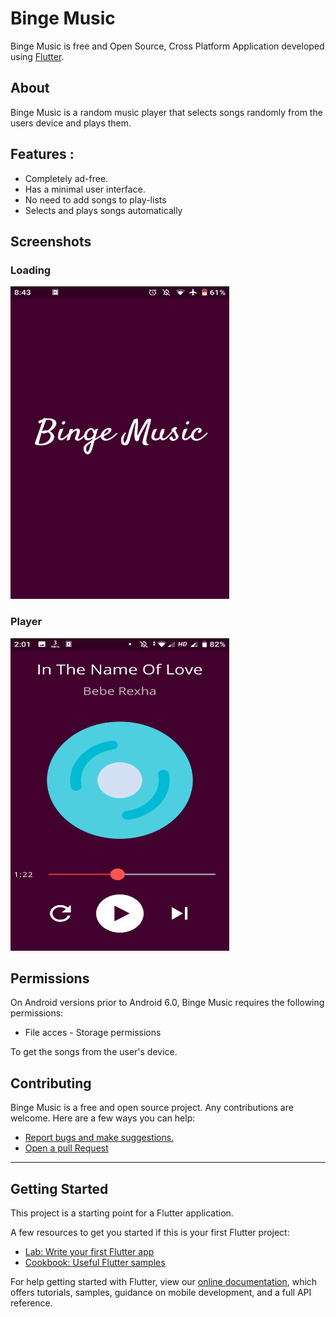 # Binge Music 

Binge Music is free and Open Source, Cross Platform Application developed using [Flutter](https://github.com/flutter/flutter).

## About

Binge Music is a random music player that selects songs randomly from the users device and plays them.


## Features :

- Completely ad-free.
- Has a minimal user interface.
- No need to add songs to play-lists
- Selects and plays songs automatically

## Screenshots

### Loading 

<img src="https://github.com/adarshbalu/binge_music/blob/master/loading.png?raw=true" width="350" height="500">

### Player

<img src="https://github.com/adarshbalu/binge_music/blob/master/player.png?raw=true" width="350" height="500">

## Permissions

On Android versions prior to Android 6.0, Binge Music requires the following permissions:
- File acces - Storage permissions

To get the songs from the user's device.

## Contributing

Binge Music is a free and open source project. Any contributions are welcome. Here are a few ways you can help:
 * [Report bugs and make suggestions.](https://github.com/adarshbalu/binge_music/issues)
 * [Open a pull Request](https://github.com/adarshbalu/binge_music/pulls)
 

<hr>

## Getting Started

This project is a starting point for a Flutter application.

A few resources to get you started if this is your first Flutter project:

- [Lab: Write your first Flutter app](https://flutter.dev/docs/get-started/codelab)
- [Cookbook: Useful Flutter samples](https://flutter.dev/docs/cookbook)

For help getting started with Flutter, view our
[online documentation](https://flutter.dev/docs), which offers tutorials,
samples, guidance on mobile development, and a full API reference.
